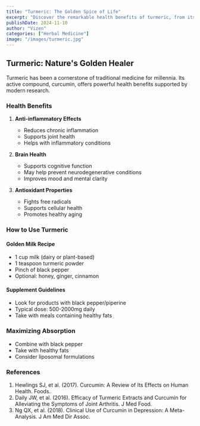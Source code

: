 ```yaml
---
title: "Turmeric: The Golden Spice of Life"
excerpt: "Discover the remarkable health benefits of turmeric, from its potent anti-inflammatory properties to its role in supporting brain health."
publishDate: 2024-11-10
author: "Vizen"
categories: ["Herbal Medicine"]
image: "/images/turmeric.jpg"
---
```


## Turmeric: Nature's Golden Healer

Turmeric has been a cornerstone of traditional medicine for millennia. Its active compound, curcumin, offers powerful health benefits supported by modern research.

### Health Benefits

1. **Anti-inflammatory Effects**
   - Reduces chronic inflammation
   - Supports joint health
   - Helps with inflammatory conditions

2. **Brain Health**
   - Supports cognitive function
   - May help prevent neurodegenerative conditions
   - Improves mood and mental clarity

3. **Antioxidant Properties**
   - Fights free radicals
   - Supports cellular health
   - Promotes healthy aging

### How to Use Turmeric

#### Golden Milk Recipe
- 1 cup milk (dairy or plant-based)
- 1 teaspoon turmeric powder
- Pinch of black pepper
- Optional: honey, ginger, cinnamon

#### Supplement Guidelines
- Look for products with black pepper/piperine
- Typical dose: 500-2000mg daily
- Take with meals containing healthy fats

### Maximizing Absorption
- Combine with black pepper
- Take with healthy fats
- Consider liposomal formulations

### References

1. Hewlings SJ, et al. (2017). Curcumin: A Review of Its Effects on Human Health. Foods.
2. Daily JW, et al. (2016). Efficacy of Turmeric Extracts and Curcumin for Alleviating the Symptoms of Joint Arthritis. J Med Food.
3. Ng QX, et al. (2018). Clinical Use of Curcumin in Depression: A Meta-Analysis. J Am Med Dir Assoc.